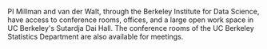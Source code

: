 PI Millman and van der Walt, through the Berkeley Institute for Data Science, have access to conference rooms, offices, and a large open work space in UC Berkeley's Sutardja Dai Hall.
The conference rooms of the UC Berkeley Statistics Department are also available for meetings.
